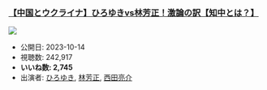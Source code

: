 ### [【中国とウクライナ】ひろゆきvs林芳正！激論の訳【知中とは？】](https://www.youtube.com/watch?v=CN_uAR4UeK4)
[![](https://img.youtube.com/vi/CN_uAR4UeK4/sddefault.jpg)](https://www.youtube.com/watch?v=CN_uAR4UeK4)
-   公開日: 2023-10-14
-   視聴数: 242,917
-   **いいね数: 2,745**
-   出演者: [ひろゆき](/rehacq_fan/people/ひろゆき "wikilink"), [林芳正](/rehacq_fan/people/林芳正 "wikilink"), [西田亮介](/rehacq_fan/people/西田亮介 "wikilink")
